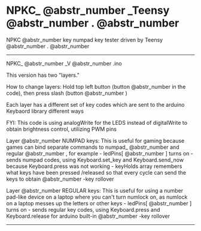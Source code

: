# NPKC_ @abstr_number _Teensy @abstr_number . @abstr_number

NPKC @abstr_number key numpad key tester driven by Teensy @abstr_number . @abstr_number 

* * *

NPKC_ @abstr_number _V @abstr_number .ino

This version has two "layers."

How to change layers: Hold top left button (button @abstr_number in the code), then press slash (button @abstr_number )

Each layer has a different set of key codes which are sent to the arduino Keybaord library different ways

FYI: This code is using analogWrite for the LEDS instead of digitalWrite to obtain brightness control, utilizing PWM pins

Layer @abstr_number NUMPAD keys: This is useful for gaming because games can bind separate commands to numpad_ @abstr_number and regular @abstr_number , for example \- ledPins[ @abstr_number ] turns on \- sends numpad codes, using Keyboard.set_key and Keyboard.send_now because Keyboard.press was not working \- keyHolds array remembers what keys have been pressed /released so that every cycle can send the keys to obtain @abstr_number -key rollover

Layer @abstr_number REGULAR keys: This is useful for using a number pad-like device on a laptop where you can't turn numlock on, as numlock on a laptop messes up the letters or other keys \- ledPins[ @abstr_number ] turns on \- sends regular key codes, using Keyboard.press and Keyboard.release for arduino built-in @abstr_number -key rollover

* * *
